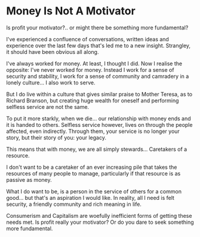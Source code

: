 # Money Is Not A Motivator

Is profit your motivator?.. or might there be something more fundamental?

I've experienced a confluence of conversations, written ideas and experience over the last few days that's led me to a new insight. Strangley, it should have been obvious all along.

I've always worked for money. At least, I thought I did. Now I realise the opposite: I've never worked for money. Instead I work for a sense of security and stability, I work for a sense of community and camradery in a lonely culture... I also work to serve.

But I do live within a culture that gives similar praise to Mother Teresa, as to Richard Branson, but creating huge wealth for oneself and performing selfless service are not the same. 

To put it more starkly, when we die... our relationship with money ends and it is handed to others. Selfless service however, lives on through the people affected, even indirectly. Through them, your service is no longer your story, but their story of you: your legacy.

This means that with money, we are all simply stewards... Caretakers of a resource.

I don't want to be a caretaker of an ever increasing pile that takes the resources of many people to manage, particularly if that resource is as passive as money.

What I do want to be, is a person in the service of others for a common good... but that's an aspiration I would like. In reality, all I need is felt security, a friendly community and rich meaning in life.

Consumerism and Capitalism are woefully inefficient forms of getting these needs met. Is profit really your motivator? Or do you dare to seek something more fundamental.